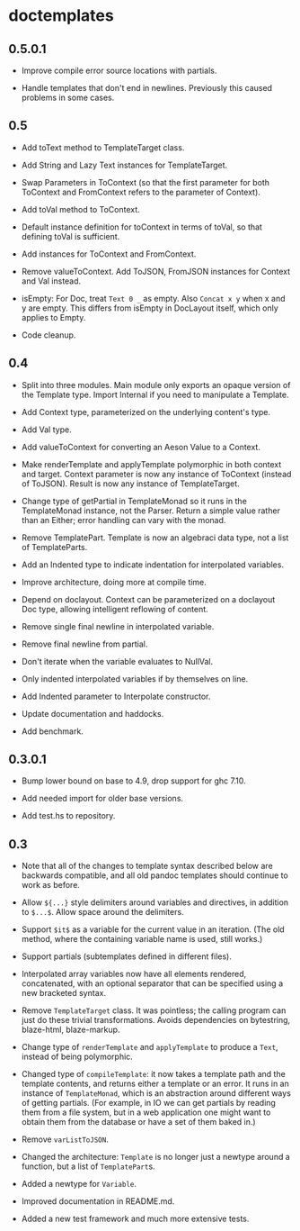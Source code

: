# doctemplates

## 0.5.0.1

  * Improve compile error source locations with partials.

  * Handle templates that don't end in newlines.  Previously
    this caused problems in some cases.

## 0.5

  * Add toText method to TemplateTarget class.

  * Add String and Lazy Text instances for TemplateTarget.

  * Swap Parameters in ToContext (so that the first parameter
    for both ToContext and FromContext refers to the parameter
    of Context).

  * Add toVal method to ToContext.

  * Default instance definition for toContext in terms of toVal,
    so that defining toVal is sufficient.

  * Add instances for ToContext and FromContext.

  * Remove valueToContext. Add ToJSON, FromJSON instances
    for Context and Val instead.

  * isEmpty: For Doc, treat `Text 0 _` as empty.
    Also `Concat x y` when x and y are empty.
    This differs from isEmpty in DocLayout itself, which only
    applies to Empty.

  * Code cleanup.

## 0.4

  * Split into three modules.  Main module only exports an
    opaque version of the Template type.  Import Internal if you
    need to manipulate a Template.

  * Add Context type, parameterized on the underlying content's type.

  * Add Val type.

  * Add valueToContext for converting an Aeson Value to a Context.

  * Make renderTemplate and applyTemplate polymorphic in both
    context and target.  Context parameter is now any instance
    of ToContext (instead of ToJSON).  Result is now any
    instance of TemplateTarget.

  * Change type of getPartial in TemplateMonad so it runs in the
    TemplateMonad instance, not the Parser.  Return a simple
    value rather than an Either; error handling can vary with
    the monad.

  * Remove TemplatePart. Template is now an algebraci data type,
    not a list of TemplateParts.

  * Add an Indented type to indicate indentation for
    interpolated variables.

  * Improve architecture, doing more at compile time.

  * Depend on doclayout.  Context can be parameterized on a doclayout
    Doc type, allowing intelligent reflowing of content.

  * Remove single final newline in interpolated variable.

  * Remove final newline from partial.

  * Don't iterate when the variable evaluates to NullVal.

  * Only indented interpolated variables if by themselves on line.

  * Add Indented parameter to Interpolate constructor.

  * Update documentation and haddocks.

  * Add benchmark.

## 0.3.0.1

* Bump lower bound on base to 4.9, drop support for ghc 7.10.

* Add needed import for older base versions.

* Add test.hs to repository.

## 0.3

* Note that all of the changes to template syntax described
  below are backwards compatible, and all old pandoc templates
  should continue to work as before.

* Allow `${...}` style delimiters around variables and
  directives, in addition to `$...$`.  Allow space around
  the delimiters.

* Support `$it$` as a variable for the current value in
  an iteration.  (The old method, where the containing
  variable name is used, still works.)

* Support partials (subtemplates defined in different files).

* Interpolated array variables now have all elements rendered,
  concatenated, with an optional separator that can be
  specified using a new bracketed syntax.

* Remove `TemplateTarget` class.  It was pointless; the
  calling program can just do these trivial transformations.
  Avoids dependencies on bytestring, blaze-html, blaze-markup.

* Change type of `renderTemplate` and `applyTemplate` to produce
  a `Text`, instead of being polymorphic.

* Changed type of `compileTemplate`: it now takes a
  template path and the template contents, and returns
  either a template or an error.  It runs in an instance
  of `TemplateMonad`, which is an abstraction around different
  ways of getting partials.  (For example, in IO we can get
  partials by reading them from a file system, but in a
  web application one might want to obtain them from the
  database or have a set of them baked in.)

* Remove `varListToJSON`.

* Changed the architecture: `Template` is no longer just
  a newtype around a function, but a list of `TemplatePart`s.

* Added a newtype for `Variable`.

* Improved documentation in README.md.

* Added a new test framework and much more extensive tests.

